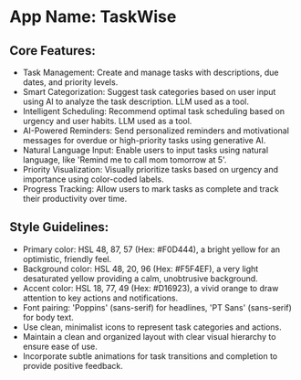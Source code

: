 # **App Name**: TaskWise

## Core Features:

- Task Management: Create and manage tasks with descriptions, due dates, and priority levels.
- Smart Categorization: Suggest task categories based on user input using AI to analyze the task description. LLM used as a tool.
- Intelligent Scheduling: Recommend optimal task scheduling based on urgency and user habits. LLM used as a tool.
- AI-Powered Reminders: Send personalized reminders and motivational messages for overdue or high-priority tasks using generative AI.
- Natural Language Input: Enable users to input tasks using natural language, like 'Remind me to call mom tomorrow at 5'.
- Priority Visualization: Visually prioritize tasks based on urgency and importance using color-coded labels.
- Progress Tracking: Allow users to mark tasks as complete and track their productivity over time.

## Style Guidelines:

- Primary color: HSL 48, 87, 57 (Hex: #F0D444), a bright yellow for an optimistic, friendly feel.
- Background color: HSL 48, 20, 96 (Hex: #F5F4EF), a very light desaturated yellow providing a calm, unobtrusive background.
- Accent color: HSL 18, 77, 49 (Hex: #D16923), a vivid orange to draw attention to key actions and notifications.
- Font pairing: 'Poppins' (sans-serif) for headlines, 'PT Sans' (sans-serif) for body text.
- Use clean, minimalist icons to represent task categories and actions.
- Maintain a clean and organized layout with clear visual hierarchy to ensure ease of use.
- Incorporate subtle animations for task transitions and completion to provide positive feedback.